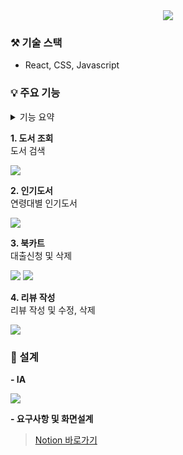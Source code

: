 <div align="center">
 <img src="https://github.com/user-attachments/assets/328efa04-0599-491c-8034-70a986ed02c8""/>
</div>

### ⚒️ 기술 스택
- React, CSS, Javascript

### 💡 주요 기능 

<details>
<summary>기능 요약</summary>
<div markdown="1">       
 
- 대출하고 싶은 도서를 검색할 수 있고 메인표지 또는 제목을 클릭하면 대출 현황을 알 수 있다
- 인기 도서를 연령대 별로 확인할 수 있다
- "북카트 담기" 버튼을 누르면 북카트에 추가할 수 있고 "삭제" 버튼을 누르면 삭제할 수 있다
- 리뷰 작성 후 삭제 및 수정을 할 수 있다

</div>
</details>


 **1. 도서 조회**  
 도서 검색   

 <img src="(https://github.com/user-attachments/assets/08a8e671-e247-4431-beab-a3f0ad53d634"/>
 
 
 **2. 인기도서**  
 연령대별 인기도서
  
 <img src="https://github.com/user-attachments/assets/b84be0df-3661-4b03-a26e-bdb2c860fb63"/>
 

 **3. 북카트**   
 대출신청 및 삭제
 
 <img src="https://github.com/user-attachments/assets/e97e74ea-c00f-46f0-99d6-52c8fbb91061"/>
 <img src="https://github.com/user-attachments/assets/bff27a89-5287-4114-89d7-b64cdfe78275"/>
 

 **4. 리뷰 작성**  
리뷰 작성 및 수정, 삭제

<img src="https://github.com/user-attachments/assets/32bc2300-dece-482f-9c55-d514c91b8462"/>


### 📍 설계

**- IA**

<img src="https://github.com/user-attachments/assets/9f352a2f-4c13-4e51-b0bb-2a693edcf173"/> 


**- 요구사항 및 화면설계**

> [Notion 바로가기](`https://www.notion.so/controller-e01d456057ac4c4297c3197fae2532c0)
